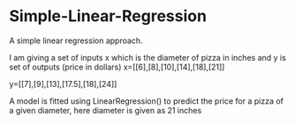 # Simple-Linear-Regression
A simple linear regression approach.

I am giving a set of inputs x which is the diameter of pizza in inches and y is set of outputs (price in dollars)
x=[[6],[8],[10],[14],[18],[21]]


y=[[7],[9],[13],[17.5],[18],[24]]

A model is fitted using LinearRegression() to predict the price for a pizza of a given diameter, here diameter is given as 21 inches
